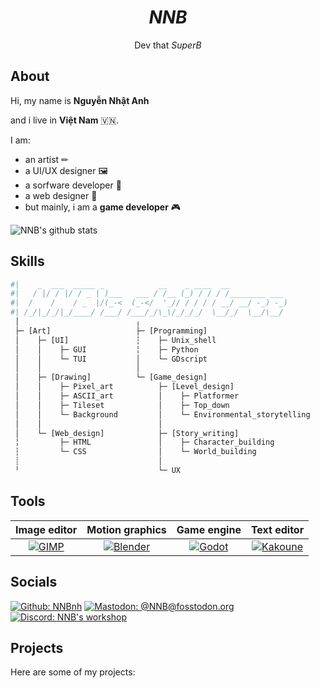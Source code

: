 <h1 align="center"><b><i>NNB</i></b></h1>
<p align="center">Dev that <i>SuperB</i></p>

## About
Hi, my name is **Nguyễn Nhật Anh**

and i live in **Việt Nam** 🇻🇳.

I am:
- an artist ✏
- a UI/UX designer 🖼
- a sorfware developer 💾
- a web designer 📕
- but mainly, i am a **game developer** 🎮

![NNB's github stats](https://github-readme-stats.vercel.app/api?username=NNBnh&show_icons=true&title_color=FED06E&text_color=FCE8C3&icon_color=FED06E&bg_color=1C1B19)

## Skills
```python
#|    _  ___  _____ _            __    _ ____  __
#|   / |/ / |/ / _ | )___   ___ / /__ (_) / / / /________ ___
#|  /    /    / _  |/(_-<  (_-</  '_// / / / / __/ __/ -_) -_)
#| /_/|_/_/|_/____/ /___/ /___/_/\_\/_/_/_/  \__/_/  \__/\__/
 │                          ╷
 ├─ [Art]                   ├─ [Programming]
 │    ├─ [UI]               ┆    ├─ Unix_shell
 │    │    ├─ GUI           ╎    ├─ Python
 │    │    └─ TUI           │    └─ GDscript
 │    │                     │
 │    ├─ [Drawing]          └─ [Game_design]
 │    │    ├─ Pixel_art          ├─ [Level_design]
 │    │    ├─ ASCII_art          │    ├─ Platformer
 │    │    ├─ Tileset            │    ├─ Top_down
 │    │    └─ Background         │    └─ Environmental_storytelling
 │    │                          │
 │    └─ [Web_design]            ├─ [Story_writing]
 ╎         ├─ HTML               │    ├─ Character_building
 ┆         └─ CSS                │    └─ World_building
 ┊                               │
 ╵                               └─ UX

```

## Tools

| Image editor | Motion graphics | Game engine | Text editor |
|:-:|:-:|:-:|:-:|
| [![GIMP](https://www.gimp.org/images/frontpage/wilber-big.png)](https://www.gimp.org/) | [![Blender](https://download.blender.org/branding/blender_logo.png)](https://www.blender.org/) | [![Godot](https://godotengine.org/themes/godotengine/assets/logo.svg)](https://godotengine.org) | [![Kakoune](https://kakoune.org/img/kakoune_logo_full.png)](https://kakoune.org/) |

## Socials
[![Github: NNBnh](https://img.shields.io/github/followers/NNBnh?color=%2324292E&label=github%20NNBnh&logo=github&logoColor=%23FFFFFF&style=for-the-badge)](https://github.com/NNBnh)
[![Mastodon: @NNB@fosstodon.org](https://img.shields.io/mastodon/follow/255593?color=%233088D4&domain=https%3A%2F%2Ffosstodon.org&label=mastodon%20%40NNB%20%40fosstodon.org&logo=mastodon&logoColor=%23FFFFFF&style=for-the-badge)](https://fosstodon.org/web/accounts/255593)
[![Discord: NNB's workshop](https://img.shields.io/discord/740843363343007754?color=%236E84D2&label=discord%20NNB%27s%20workshop&logo=discord&logoColor=%23FFFFFF&style=for-the-badge)](https://discord.gg/vJ22XK)

## Projects
Here are some of my projects:
